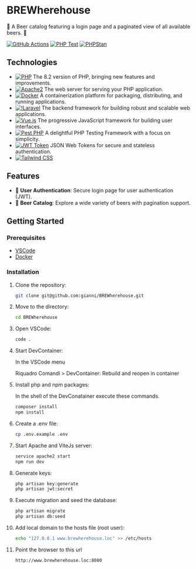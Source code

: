 # BREWherehouse

🍺 A Beer catalog featuring a login page and a paginated view of all available beers. 🍻

[![GitHub Actions](https://img.shields.io/badge/GitHub%20Actions-enabled-brightgreen)](https://github.com/features/actions)
[![PHP Test](https://github.com/gianni/beers/actions/workflows/php-test.yml/badge.svg)](https://github.com/gianni/beers/actions/workflows/php-test.yml)
[![PHPStan](https://github.com/gianni/beers/actions/workflows/phpstan.yml/badge.svg)](https://github.com/gianni/beers/actions/workflows/phpstan.yml)

## Technologies

- [![PHP](https://img.shields.io/badge/PHP-8.2-purple)](https://www.php.net/)
The 8.2 version of PHP, bringing new features and improvements.
- [![Apache2](https://img.shields.io/badge/Apache2-latest-yellow)](https://httpd.apache.org/)
The web server for serving your PHP application.
- [![Docker](https://img.shields.io/badge/Docker-latest-blue)](https://www.docker.com/)
A containerization platform for packaging, distributing, and running applications.
- [![!Laravel](https://img.shields.io/badge/Laravel-10-red)](https://laravel.com/)
The backend framework for building robust and scalable web applications.
- [![Vue.js](https://img.shields.io/badge/Vue.js-3.4-green)](https://vuejs.org/)
The progressive JavaScript framework for building user interfaces.
- [![Pest PHP](https://img.shields.io/badge/Pest%20PHP-latest-blue)](https://pestphp.com/)
A delightful PHP Testing Framework with a focus on simplicity.
- [![JWT Token](https://img.shields.io/badge/JWT%20Token-secure-green)](https://jwt.io/)
JSON Web Tokens for secure and stateless authentication.
- [![Tailwind CSS](https://img.shields.io/badge/Tailwind%20CSS-2.2.19-blueviolet)](https://tailwindcss.com/)



## Features

- 🚀 **User Authentication**: Secure login page for user authentication (JWT).
- 🍺 **Beer Catalog**: Explore a wide variety of beers with pagination support.
## Getting Started

### Prerequisites

- [VSCode](https://code.visualstudio.com/)
- [Docker](https://www.docker.com/get-started)

### Installation

1. Clone the repository:

   ```bash
   git clone git@github.com:gianni/BREWherehouse.git
   ```
2. Move to the directory:

   ```bash
   cd BREWherehouse
   ```
3. Open VSCode:

   ```bash
   code .
   ```
4. Start DevContainer:
   
   In the VSCode menu

   Riquadro Comandi > DevContainer: Rebuild and reopen in container

5. Install php and npm packages:

   In the shell of the DevConatainer execute these commands.

   ```bash
   composer install
   npm install
   ```

6. Create a .env file:

   ```bash
   cp .env.example .env
   ```

7. Start Apache and ViteJs server:

   ```bash
   service apache2 start
   npm run dev
   ```

8. Generate keys:

   ```bash
   php artisan key:generate
   php artisan jwt:secret
   ```

9. Execute migration and seed the database:

   ```bash
   php artisan migrate
   php artisan db:seed
   ```
10. Add local domain to the hosts file (root user):

      ```bash
      echo "127.0.0.1 www.brewherehouse.loc" >> /etc/hosts
      ```

11. Point the browser to this url
   
      ```bash
      http://www.brewherehouse.loc:8080
      ```
